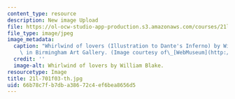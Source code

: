 ```yaml
---
content_type: resource
description: New image Upload
file: https://ol-ocw-studio-app-production.s3.amazonaws.com/courses/21l-701-literary-interpretation-interpreting-poetry-fall-2003/66b78c7fb7dba38672c4ef6bea8656d5_21l-701f03-th.jpg
file_type: image/jpeg
image_metadata:
  caption: "Whirlwind of lovers (Illustration to Dante's Inferno) by William Blake;\
    \ in Birmingham Art Gallery. (Image courtesy of\_[WebMuseum](http://www.ibiblio.org/wm/).)"
  credit: ''
  image-alt: Whirlwind of lovers by William Blake.
resourcetype: Image
title: 21l-701f03-th.jpg
uid: 66b78c7f-b7db-a386-72c4-ef6bea8656d5
---
```

